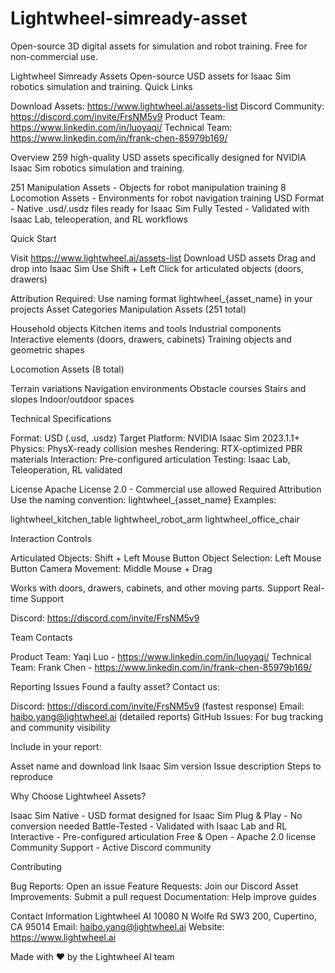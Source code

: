 # Lightwheel-simready-asset
Open-source 3D digital assets for simulation and robot training. Free for non-commercial use.


Lightwheel Simready Assets
Open-source USD assets for Isaac Sim robotics simulation and training.
Quick Links

Download Assets: https://www.lightwheel.ai/assets-list
Discord Community: https://discord.com/invite/FrsNM5v9
Product Team: https://www.linkedin.com/in/luoyaqi/
Technical Team: https://www.linkedin.com/in/frank-chen-85979b169/

Overview
259 high-quality USD assets specifically designed for NVIDIA Isaac Sim robotics simulation and training.

251 Manipulation Assets - Objects for robot manipulation training
8 Locomotion Assets - Environments for robot navigation training
USD Format - Native .usd/.usdz files ready for Isaac Sim
Fully Tested - Validated with Isaac Lab, teleoperation, and RL workflows

Quick Start

Visit https://www.lightwheel.ai/assets-list
Download USD assets
Drag and drop into Isaac Sim
Use Shift + Left Click for articulated objects (doors, drawers)

Attribution Required: Use naming format lightwheel_{asset_name} in your projects
Asset Categories
Manipulation Assets (251 total)

Household objects
Kitchen items and tools
Industrial components
Interactive elements (doors, drawers, cabinets)
Training objects and geometric shapes

Locomotion Assets (8 total)

Terrain variations
Navigation environments
Obstacle courses
Stairs and slopes
Indoor/outdoor spaces

Technical Specifications

Format: USD (.usd, .usdz)
Target Platform: NVIDIA Isaac Sim 2023.1.1+
Physics: PhysX-ready collision meshes
Rendering: RTX-optimized PBR materials
Interaction: Pre-configured articulation
Testing: Isaac Lab, Teleoperation, RL validated

License
Apache License 2.0 - Commercial use allowed
Required Attribution
Use the naming convention: lightwheel_{asset_name}
Examples:

lightwheel_kitchen_table
lightwheel_robot_arm
lightwheel_office_chair

Interaction Controls

Articulated Objects: Shift + Left Mouse Button
Object Selection: Left Mouse Button
Camera Movement: Middle Mouse + Drag

Works with doors, drawers, cabinets, and other moving parts.
Support
Real-time Support

Discord: https://discord.com/invite/FrsNM5v9

Team Contacts

Product Team: Yaqi Luo - https://www.linkedin.com/in/luoyaqi/
Technical Team: Frank Chen - https://www.linkedin.com/in/frank-chen-85979b169/

Reporting Issues
Found a faulty asset? Contact us:

Discord: https://discord.com/invite/FrsNM5v9 (fastest response)
Email: haibo.yang@lightwheel.ai (detailed reports)
GitHub Issues: For bug tracking and community visibility

Include in your report:

Asset name and download link
Isaac Sim version
Issue description
Steps to reproduce

Why Choose Lightwheel Assets?

Isaac Sim Native - USD format designed for Isaac Sim
Plug & Play - No conversion needed
Battle-Tested - Validated with Isaac Lab and RL
Interactive - Pre-configured articulation
Free & Open - Apache 2.0 license
Community Support - Active Discord community

Contributing

Bug Reports: Open an issue
Feature Requests: Join our Discord
Asset Improvements: Submit a pull request
Documentation: Help improve guides

Contact Information
Lightwheel AI
10080 N Wolfe Rd SW3 200, Cupertino, CA 95014
Email: haibo.yang@lightwheel.ai
Website: https://www.lightwheel.ai

Made with ❤️ by the Lightwheel AI team

